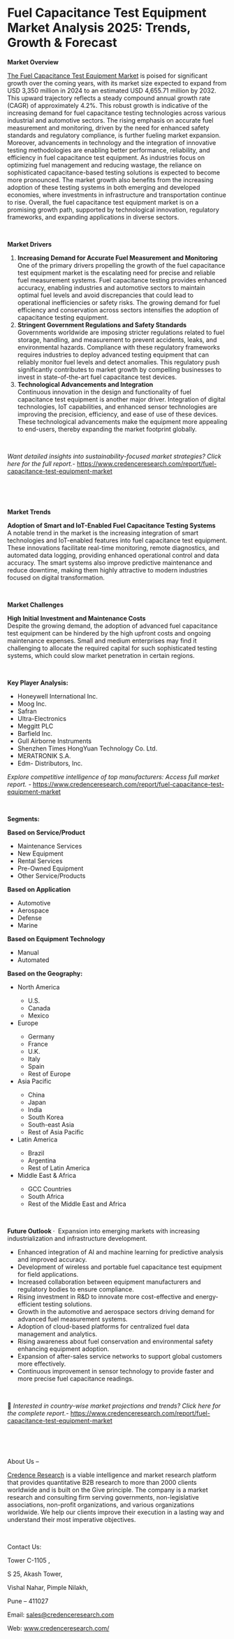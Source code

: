 # Fuel Capacitance Test Equipment Market Analysis 2025: Trends, Growth & Forecast


<p><strong>Market Overview</strong></p>
<p><a href="https://www.credenceresearch.com/report/fuel-capacitance-test-equipment-market">The Fuel Capacitance Test Equipment Market</a> is poised for significant growth over the coming years, with its market size expected to expand from USD 3,350 million in 2024 to an estimated USD 4,655.71 million by 2032. This upward trajectory reflects a steady compound annual growth rate (CAGR) of approximately 4.2%. This robust growth is indicative of the increasing demand for fuel capacitance testing technologies across various industrial and automotive sectors. The rising emphasis on accurate fuel measurement and monitoring, driven by the need for enhanced safety standards and regulatory compliance, is further fueling market expansion. Moreover, advancements in technology and the integration of innovative testing methodologies are enabling better performance, reliability, and efficiency in fuel capacitance test equipment. As industries focus on optimizing fuel management and reducing wastage, the reliance on sophisticated capacitance-based testing solutions is expected to become more pronounced. The market growth also benefits from the increasing adoption of these testing systems in both emerging and developed economies, where investments in infrastructure and transportation continue to rise. Overall, the fuel capacitance test equipment market is on a promising growth path, supported by technological innovation, regulatory frameworks, and expanding applications in diverse sectors.</p>
<p><strong>&nbsp;</strong></p>
<p><strong>Market Drivers</strong></p>
<ol>
<li><strong> Increasing Demand for Accurate Fuel Measurement and Monitoring</strong><br /> One of the primary drivers propelling the growth of the fuel capacitance test equipment market is the escalating need for precise and reliable fuel measurement systems. Fuel capacitance testing provides enhanced accuracy, enabling industries and automotive sectors to maintain optimal fuel levels and avoid discrepancies that could lead to operational inefficiencies or safety risks. The growing demand for fuel efficiency and conservation across sectors intensifies the adoption of capacitance testing equipment.</li>
<li><strong> Stringent Government Regulations and Safety Standards</strong><br /> Governments worldwide are imposing stricter regulations related to fuel storage, handling, and measurement to prevent accidents, leaks, and environmental hazards. Compliance with these regulatory frameworks requires industries to deploy advanced testing equipment that can reliably monitor fuel levels and detect anomalies. This regulatory push significantly contributes to market growth by compelling businesses to invest in state-of-the-art fuel capacitance test devices.</li>
<li><strong> Technological Advancements and Integration</strong><br /> Continuous innovation in the design and functionality of fuel capacitance test equipment is another major driver. Integration of digital technologies, IoT capabilities, and enhanced sensor technologies are improving the precision, efficiency, and ease of use of these devices. These technological advancements make the equipment more appealing to end-users, thereby expanding the market footprint globally.</li>
</ol>
<p><strong>&nbsp;</strong></p>
<p><em>Want detailed insights into sustainability-focused market strategies? Click here for the full report.- </em><a href="https://www.credenceresearch.com/report/fuel-capacitance-test-equipment-market">https://www.credenceresearch.com/report/fuel-capacitance-test-equipment-market</a></p>
<p>&nbsp;</p>
<p>&nbsp;</p>
<p><strong>Market Trends</strong></p>
<p><strong>Adoption of Smart and IoT-Enabled Fuel Capacitance Testing Systems</strong><br /> A notable trend in the market is the increasing integration of smart technologies and IoT-enabled features into fuel capacitance test equipment. These innovations facilitate real-time monitoring, remote diagnostics, and automated data logging, providing enhanced operational control and data accuracy. The smart systems also improve predictive maintenance and reduce downtime, making them highly attractive to modern industries focused on digital transformation.</p>
<p><strong>&nbsp;</strong></p>
<p><strong>Market Challenges</strong></p>
<p><strong>High Initial Investment and Maintenance Costs</strong><br /> Despite the growing demand, the adoption of advanced fuel capacitance test equipment can be hindered by the high upfront costs and ongoing maintenance expenses. Small and medium enterprises may find it challenging to allocate the required capital for such sophisticated testing systems, which could slow market penetration in certain regions.</p>
<p><strong>&nbsp;</strong></p>
<p><strong>Key Player Analysis:</strong></p>
<ul>
<li>Honeywell International Inc.</li>
<li>Moog Inc.</li>
<li>Safran</li>
<li>Ultra-Electronics</li>
<li>Meggitt PLC</li>
<li>Barfield Inc.</li>
<li>Gull Airborne Instruments</li>
<li>Shenzhen Times HongYuan Technology Co. Ltd.</li>
<li>MERATRONIK S.A.</li>
<li>Edm- Distributors, Inc.</li>
</ul>
<p><em>Explore competitive intelligence of top manufacturers: Access full market report. - </em><a href="https://www.credenceresearch.com/report/fuel-capacitance-test-equipment-market">https://www.credenceresearch.com/report/fuel-capacitance-test-equipment-market</a></p>
<p>&nbsp;</p>
<p><strong>Segments:</strong></p>
<p><strong>Based on&nbsp;Service/Product</strong></p>
<ul>
<li>Maintenance Services</li>
<li>New Equipment</li>
<li>Rental Services</li>
<li>Pre-Owned Equipment</li>
<li>Other Service/Products</li>
</ul>
<p><strong>Based on&nbsp;Application</strong></p>
<ul>
<li>Automotive</li>
<li>Aerospace</li>
<li>Defense</li>
<li>Marine</li>
</ul>
<p><strong>Based on&nbsp;Equipment Technology</strong></p>
<ul>
<li>Manual</li>
<li>Automated</li>
</ul>
<p><strong>Based on the Geography:</strong></p>
<ul>
<li>North America</li>
<ul>
<li>U.S.</li>
<li>Canada</li>
<li>Mexico</li>
</ul>
<li>Europe</li>
<ul>
<li>Germany</li>
<li>France</li>
<li>U.K.</li>
<li>Italy</li>
<li>Spain</li>
<li>Rest of Europe</li>
</ul>
<li>Asia Pacific</li>
<ul>
<li>China</li>
<li>Japan</li>
<li>India</li>
<li>South Korea</li>
<li>South-east Asia</li>
<li>Rest of Asia Pacific</li>
</ul>
<li>Latin America</li>
<ul>
<li>Brazil</li>
<li>Argentina</li>
<li>Rest of Latin America</li>
</ul>
<li>Middle East &amp; Africa</li>
<ul>
<li>GCC Countries</li>
<li>South Africa</li>
<li>Rest of the Middle East and Africa</li>
</ul>
</ul>
<p>&nbsp;</p>
<p><strong>Future Outlook </strong>&middot;&nbsp; Expansion into emerging markets with increasing industrialization and infrastructure development.</p>
<ul>
<li>Enhanced integration of AI and machine learning for predictive analysis and improved accuracy.</li>
<li>Development of wireless and portable fuel capacitance test equipment for field applications.</li>
<li>Increased collaboration between equipment manufacturers and regulatory bodies to ensure compliance.</li>
<li>Rising investment in R&amp;D to innovate more cost-effective and energy-efficient testing solutions.</li>
<li>Growth in the automotive and aerospace sectors driving demand for advanced fuel measurement systems.</li>
<li>Adoption of cloud-based platforms for centralized fuel data management and analytics.</li>
<li>Rising awareness about fuel conservation and environmental safety enhancing equipment adoption.</li>
<li>Expansion of after-sales service networks to support global customers more effectively.</li>
<li>Continuous improvement in sensor technology to provide faster and more precise fuel capacitance readings.</li>
</ul>
<p><strong>&nbsp;</strong></p>
<p>📌 <em>Interested in country-wise market projections and trends? Click here for the complete report.- </em><a href="https://www.credenceresearch.com/report/fuel-capacitance-test-equipment-market">https://www.credenceresearch.com/report/fuel-capacitance-test-equipment-market</a></p>
<p>&nbsp;</p>
<p>&nbsp;</p>
<p>About Us &ndash;</p>
<p><a href="https://www.credenceresearch.com/">Credence Research</a> is a viable intelligence and market research platform that provides quantitative B2B research to more than 2000 clients worldwide and is built on the Give principle. The company is a market research and consulting firm serving governments, non-legislative associations, non-profit organizations, and various organizations worldwide. We help our clients improve their execution in a lasting way and understand their most imperative objectives.</p>
<p>&nbsp;</p>
<p>Contact Us:</p>
<p>Tower C-1105 ,</p>
<p>S 25, Akash Tower,</p>
<p>Vishal Nahar, Pimple Nilakh,</p>
<p>Pune &ndash; 411027</p>
<p>Email: <a href="mailto:sales@credenceresearch.com">sales@credenceresearch.com</a></p>
<p>Web: <a href="http://www.credenceresearch.com/">www.credenceresearch.com/</a></p>
<p>&nbsp;</p>
